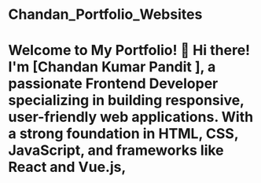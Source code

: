 # Chandan_Portfolio_Websites
# Welcome to My Portfolio! 👋  Hi there! I'm [Chandan Kumar Pandit ], a passionate Frontend Developer specializing in building responsive, user-friendly web applications. With a strong foundation in HTML, CSS, JavaScript, and frameworks like React and Vue.js,
